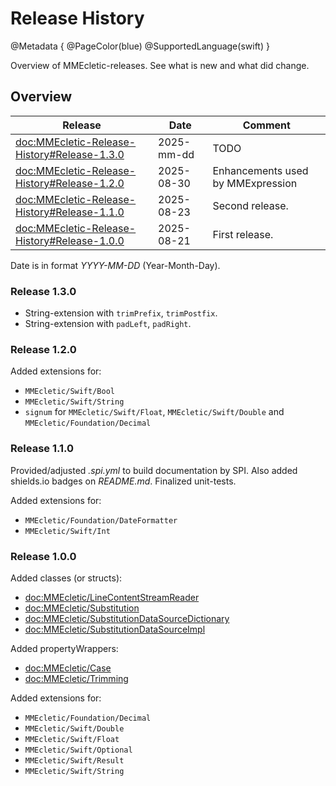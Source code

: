 # Release History

@Metadata {
    @PageColor(blue)
    @SupportedLanguage(swift)
}

Overview of MMEcletic-releases. See what is new and what did change.

## Overview

| Release                                          | Date       | Comment                                                           |
|--------------------------------------------------|------------|-------------------------------------------------------------------| 
| <doc:MMEcletic-Release-History#Release-1.3.0>    | 2025-mm-dd | TODO                                 |
| <doc:MMEcletic-Release-History#Release-1.2.0>    | 2025-08-30 | Enhancements used by MMExpression                                 |
| <doc:MMEcletic-Release-History#Release-1.1.0>    | 2025-08-23 | Second release.                                                   |
| <doc:MMEcletic-Release-History#Release-1.0.0>    | 2025-08-21 | First release.                                                    |

Date is in format _YYYY-MM-DD_ (Year-Month-Day).

### Release 1.3.0

- String-extension with `trimPrefix`, `trimPostfix`.
- String-extension with `padLeft`, `padRight`.

### Release 1.2.0

Added extensions for:

- ``MMEcletic/Swift/Bool``
- ``MMEcletic/Swift/String``
- `signum` for ``MMEcletic/Swift/Float``, ``MMEcletic/Swift/Double`` and ``MMEcletic/Foundation/Decimal``

### Release 1.1.0

Provided/adjusted _.spi.yml_ to build documentation by SPI. Also added shields.io badges on _README.md_.
Finalized unit-tests.

Added extensions for:

- ``MMEcletic/Foundation/DateFormatter``
- ``MMEcletic/Swift/Int``

### Release 1.0.0

Added classes (or structs):

- <doc:MMEcletic/LineContentStreamReader>
- <doc:MMEcletic/Substitution>
- <doc:MMEcletic/SubstitutionDataSourceDictionary>
- <doc:MMEcletic/SubstitutionDataSourceImpl>

Added propertyWrappers:

- <doc:MMEcletic/Case>
- <doc:MMEcletic/Trimming>

Added extensions for:

- ``MMEcletic/Foundation/Decimal``
- ``MMEcletic/Swift/Double``
- ``MMEcletic/Swift/Float``
- ``MMEcletic/Swift/Optional``
- ``MMEcletic/Swift/Result``
- ``MMEcletic/Swift/String``
